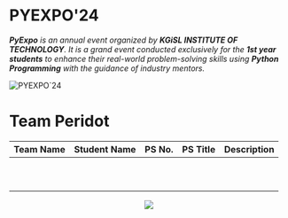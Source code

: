 # PYEXPO'24
***PyExpo** is an annual event organized by **KGiSL INSTITUTE OF TECHNOLOGY**. It is a grand event conducted exclusively for the **1st year students** to enhance their real-world problem-solving skills using **Python Programming** with the guidance of industry mentors.*

![PYEXPO`24](https://py-expo2k24.devfolio.co/_next/image?url=https%3A%2F%2Fassets.devfolio.co%2Fhackathons%2F8b9dccceb90f4bf3b06d8059c53181e8%2Fassets%2Fcover%2F936.jpeg&w=1440&q=100)
# Team Peridot
|  Team Name | Student Name  | PS No.  | PS Title  |  Description |
|---|---|---|---|---|
|   |   |   |   |   |
|   |   |   |   |   |
|   |   |   |   |   |
|   |   |   |   |   |
|   |   |   |   |   |
|   |   |   |   |   |
|   |   |   |   |   |
|   |   |   |   |   |
|   |   |   |   |   |
|   |   |   |   |   |

<p align="center">
<a href="https://www.linkedin.com/in/pyexpo/"><img src="https://img.shields.io/badge/LinkedIn-0077B5?style=for-the-badge&logo=linkedin&logoColor=white"/></a>

</p>
